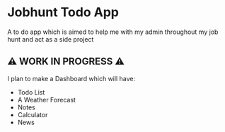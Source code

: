 # Jobhunt Todo App
A to do app which is aimed to help me with my admin throughout my job hunt and act as a side project

## ⚠️ WORK IN PROGRESS ⚠️

I plan to make a Dashboard which will have:
* Todo List
* A Weather Forecast
* Notes
* Calculator
* News 


